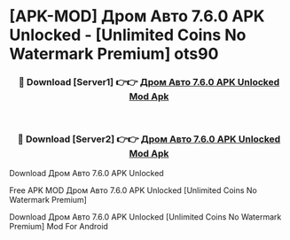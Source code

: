 # [APK-MOD] Дром Авто 7.6.0 APK Unlocked - [Unlimited Coins No Watermark Premium] ots90



<div align="center">
<h3>🔴 Download [Server1] 👉👉 <a href="https://momento.my/?title=Дром_Авто_7.6.0_APK_Unlocked">Дром Авто 7.6.0 APK Unlocked Mod Apk</a></h3><br>

<h3>🔴 Download [Server2] 👉👉 <a href="https://momento.my/?title=Дром_Авто_7.6.0_APK_Unlocked">Дром Авто 7.6.0 APK Unlocked Mod Apk</a></h3>
</div>



Download Дром Авто 7.6.0 APK Unlocked 

Free APK MOD Дром Авто 7.6.0 APK Unlocked [Unlimited Coins No Watermark Premium]

Download Дром Авто 7.6.0 APK Unlocked [Unlimited Coins No Watermark Premium] Mod For Android
